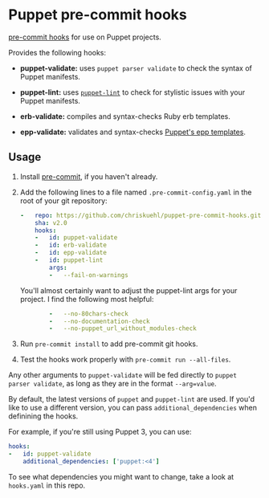 Puppet pre-commit hooks
=========

[pre-commit hooks](http://pre-commit.com/) for use on Puppet projects.

Provides the following hooks:

* **puppet-validate:** uses `puppet parser validate` to check the syntax of
  Puppet manifests.

* **puppet-lint:** uses [`puppet-lint`](http://puppet-lint.com/) to check for
  stylistic issues with your Puppet manifests.

* **erb-validate:** compiles and syntax-checks Ruby erb templates.

* **epp-validate:** validates and syntax-checks [Puppet's epp templates][epp].


[epp]: https://docs.puppet.com/puppet/latest/lang_template_epp.html

## Usage

1. Install [pre-commit](http://pre-commit.com/), if you haven't already.

2. Add the following lines to a file named `.pre-commit-config.yaml` in the
   root of your git repository:

    ```yaml
    -   repo: https://github.com/chriskuehl/puppet-pre-commit-hooks.git
        sha: v2.0
        hooks:
        -   id: puppet-validate
        -   id: erb-validate
        -   id: epp-validate
        -   id: puppet-lint
            args:
            -   --fail-on-warnings
    ```

    You'll almost certainly want to adjust the puppet-lint args for your
    project. I find the following most helpful:

    ```yaml
            -   --no-80chars-check
            -   --no-documentation-check
            -   --no-puppet_url_without_modules-check
    ```

3. Run `pre-commit install` to add pre-commit git hooks.

4. Test the hooks work properly with `pre-commit run --all-files`.

Any other arguments to `puppet-validate` will be fed directly to
`puppet parser validate`, as long as they are in the format `--arg=value`.

By default, the latest versions of `puppet` and `puppet-lint` are used. If
you'd like to use a different version, you can pass `additional_dependencies`
when definining the hooks.

For example, if you're still using Puppet 3, you can use:

```yaml
hooks:
-   id: puppet-validate
    additional_dependencies: ['puppet:<4']
```

To see what dependencies you might want to change, take a look at
`hooks.yaml` in this repo.
